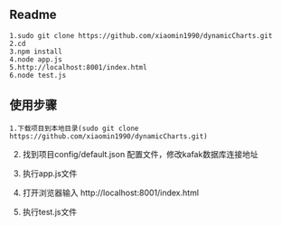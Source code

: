 
## Readme
	1.sudo git clone https://github.com/xiaomin1990/dynamicCharts.git
	2.cd
	3.npm install
	4.node app.js
	5.http://localhost:8001/index.html
	6.node test.js

## 使用步骤

    1.下载项目到本地目录(sudo git clone https://github.com/xiaomin1990/dynamicCharts.git)

   2. 找到项目config/default.json 配置文件，修改kafak数据库连接地址

   3. 执行app.js文件

   4. 打开浏览器输入 http://localhost:8001/index.html

   5. 执行test.js文件